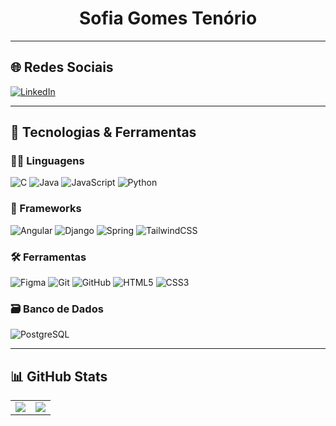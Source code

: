 <h1 align="center">
  Sofia Gomes Tenório
</h1>

---

## 🌐 Redes Sociais

[![LinkedIn](https://img.shields.io/badge/LinkedIn-000000?style=for-the-badge&logo=linkedin&logoColor=FF69B4)](https://www.linkedin.com/in/sofia-tenorio2/)

---

## 🚀 Tecnologias & Ferramentas

### 👩‍💻 Linguagens
![C](https://img.shields.io/badge/C-000000?style=for-the-badge&logo=c&logoColor=FF69B4)
![Java](https://img.shields.io/badge/Java-000000?style=for-the-badge&logo=java&logoColor=FF69B4)
![JavaScript](https://img.shields.io/badge/JavaScript-000000?style=for-the-badge&logo=javascript&logoColor=FF69B4)
![Python](https://img.shields.io/badge/Python-000000?style=for-the-badge&logo=python&logoColor=FF69B4)

### 🧱 Frameworks
![Angular](https://img.shields.io/badge/Angular-000000?style=for-the-badge&logo=angular&logoColor=FF69B4)
![Django](https://img.shields.io/badge/Django-000000?style=for-the-badge&logo=django&logoColor=FF69B4)
![Spring](https://img.shields.io/badge/Spring-000000?style=for-the-badge&logo=spring&logoColor=FF69B4)
![TailwindCSS](https://img.shields.io/badge/Tailwind_CSS-000000?style=for-the-badge&logo=tailwindcss&logoColor=FF69B4)

### 🛠 Ferramentas
![Figma](https://img.shields.io/badge/Figma-000000?style=for-the-badge&logo=figma&logoColor=FF69B4)
![Git](https://img.shields.io/badge/Git-000000?style=for-the-badge&logo=git&logoColor=FF69B4)
![GitHub](https://img.shields.io/badge/GitHub-000000?style=for-the-badge&logo=github&logoColor=FF69B4)
![HTML5](https://img.shields.io/badge/HTML5-000000?style=for-the-badge&logo=html5&logoColor=FF69B4)
![CSS3](https://img.shields.io/badge/CSS3-000000?style=for-the-badge&logo=css3&logoColor=FF69B4)


### 🗃 Banco de Dados
![PostgreSQL](https://img.shields.io/badge/PostgreSQL-000000?style=for-the-badge&logo=postgresql&logoColor=FF69B4)

---

## 📊 GitHub Stats

<table>
  <tr align="center">
    <td>
      <img src="https://github-readme-stats.vercel.app/api?username=Sofia1653&theme=transparent&bg_color=000000&border_color=FF69B4&show_icons=true&icon_color=FF69B4&title_color=FF69B4&text_color=ffffff" />
    </td>
    <td>
      <img src="https://github-readme-stats.vercel.app/api/top-langs/?username=Sofia1653&layout=compact&bg_color=000000&border_color=FF69B4&title_color=FF69B4&text_color=ffffff" />
    </td>
  </tr>
</table>


